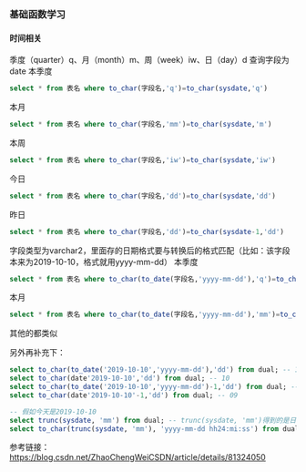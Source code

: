 ### 基础函数学习

#### 时间相关
季度（quarter）q、月（month）m、周（week）iw、日（day）d
查询字段为date
本季度
```sql
select * from 表名 where to_char(字段名,'q')=to_char(sysdate,'q')
```
本月
```sql
select * from 表名 where to_char(字段名,'mm')=to_char(sysdate,'m')
```
本周
```sql
select * from 表名 where to_char(字段名,'iw')=to_char(sysdate,'iw')
```
今日
```sql
select * from 表名 where to_char(字段名,'dd')=to_char(sysdate,'dd')
```
昨日
```sql
select * from 表名 where to_char(字段名,'dd')=to_char(sysdate-1,'dd')
```

字段类型为varchar2，里面存的日期格式要与转换后的格式匹配（比如：该字段本来为2019-10-10，格式就用yyyy-mm-dd）
本季度
```sql
select * from 表名 where to_char(to_date(字段名,'yyyy-mm-dd'),'q')=to_char(sysdate,'q')
```
本月
```sql
select * from 表名 where to_char(to_date(字段名,'yyyy-mm-dd'),'mm')=to_char(sysdate,'mm')
```
其他的都类似  

另外再补充下：  
```sql
select to_char(to_date('2019-10-10','yyyy-mm-dd'),'dd') from dual; -- 10
select to_char(date'2019-10-10','dd') from dual; -- 10
select to_char(to_date('2019-10-10','yyyy-mm-dd')-1,'dd') from dual; -- 09
select to_char(date'2019-10-10'-1,'dd') from dual; -- 09
```

```sql
-- 假如今天是2019-10-10
select trunc(sysdate, 'mm') from dual; -- trunc(sysdate, 'mm')得到的是日期格式，2019-10-10（所以在做比较的时候要和日期格式的字段来比较）
select to_char(trunc(sysdate, 'mm'), 'yyyy-mm-dd hh24:mi:ss') from dual; -- 这行sql可以验证，而且精确一点是2019-10-10 00:00:00
```
参考链接：https://blog.csdn.net/ZhaoChengWeiCSDN/article/details/81324050